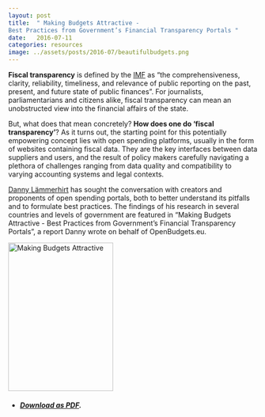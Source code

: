 ```yaml
---
layout: post
title:  " Making Budgets Attractive - 
Best Practices from Government’s Financial Transparency Portals "
date:   2016-07-11
categories: resources
image: ../assets/posts/2016-07/beautifulbudgets.png
---
```

**Fiscal transparency** is defined by the [IMF](http://www.imf.org/external/np/fad/trans/) as “the comprehensiveness, clarity, reliability, timeliness, and relevance of public reporting on the past, present, and future state of public finances”. For journalists, parliamentarians and citizens alike, fiscal transparency can mean an unobstructed view into the financial affairs of the state. 

But, what does that mean concretely? **How does one do ‘fiscal transparency’**? As it turns out, the starting point for this potentially empowering concept lies with open spending platforms, usually in the form of websites containing fiscal data. They are the key interfaces between data suppliers and users, and the result of policy makers carefully navigating a plethora of challenges ranging from data quality and compatibility to varying accounting systems and legal contexts. 

[Danny Lämmerhirt](https://twitter.com/dannylamerhirt) has sought the conversation with creators and proponents of open spending portals, both to better understand its pitfalls and to formulate best practices. The findings of his research in several countries and levels of government are featured in “Making Budgets Attractive - Best Practices from Government’s Financial Transparency Portals”, a report Danny wrote on behalf of OpenBudgets.eu. 


<tbody><tr style="border: none"><td style="border: none">
<a href="http://openbudgets.eu/assets/resources/Report-Laemmerhirt-Making-Budgets-Attractive.pdf" target="_blank"><img src="http://openbudgets.eu/assets/posts/2016-07/beautifulbudgets.png" alt="Making Budgets Attractive" width="212" height="300"></a></td>
<td style="vertical-align:middle; border:none;">
<ul>
<li><h5><a target="_blank" href="http://openbudgets.eu/assets/resources/Report-Laemmerhirt-Making-Budgets-Attractive.pdf">Download as PDF</a>.</h5></li>
